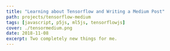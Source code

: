 ```yaml
---
title: "Learning about Tensorflow and Writing a Medium Post"
path: projects/tensorflow-medium
tags: [javascript, p5js, ml5js, tensorflowjs]
cover: ./tensormedium.png
date: 2018-11-08
excerpt: Two completely new things for me.
---
```

